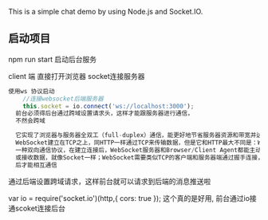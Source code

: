 This is a simple chat demo by using Node.js and Socket.IO.

## 启动项目 
npm run start  启动后台服务

client 端 直接打开浏览器 socket连接服务器 

```javascript 
使用ws 协议启动
	//连接websocket后端服务器
	this.socket = io.connect('ws://localhost:3000');
  前台必须得后台通过跨域设置请求头，这样才能跟服务器进行通信，
  不然会跨域

  它实现了浏览器与服务器全双工（full-duplex）通信，能更好地节省服务器资源和带宽并达到实时通讯。
  WebSocket建立在TCP之上，同HTTP一样通过TCP来传输数据，但是它和HTTP最大不同是：WebSocket是
  一种双向通信协议，在建立连接后，WebSocket服务器和Browser/Client Agent都能主动地向对方发送
  或接收数据，就像Socket一样；WebSocket需要类似TCP的客户端和服务器端通过握手连接，连接成功
  后才能相互通信

```

通过后端设置跨域请求，这样前台就可以请求到后端的消息推送啦

var io = require('socket.io')(http,{ cors: true });
这个真的是好用,
前台通过io接通scoket连接后台